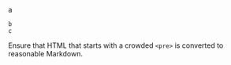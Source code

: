 a

    b
    c

Ensure that HTML that starts with a crowded `<pre>` is converted to reasonable
Markdown.


